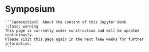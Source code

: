 # Symposium
````{margin}
```{admonition}  About the content of this Jupyter Book
:class: warning
This page is currently under construction and will be updated continiously.
Please visit this page again in the next feew weeks for further information.
```
````
